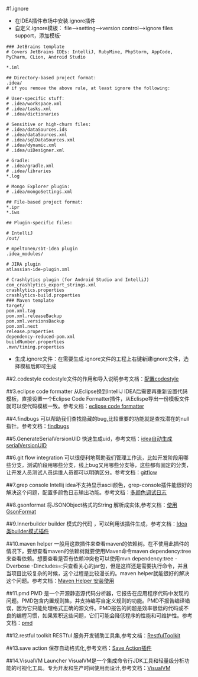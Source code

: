 #1.ignore
- 在IDEA插件市场中安装.ignore插件
- 自定义.ignore模板：
file-->setting-->version control-->ignore files support，添加模板·
```
### JetBrains template
# Covers JetBrains IDEs: IntelliJ, RubyMine, PhpStorm, AppCode, PyCharm, CLion, Android Studio
 
*.iml
 
## Directory-based project format:
.idea/
# if you remove the above rule, at least ignore the following:
 
# User-specific stuff:
# .idea/workspace.xml
# .idea/tasks.xml
# .idea/dictionaries
 
# Sensitive or high-churn files:
# .idea/dataSources.ids
# .idea/dataSources.xml
# .idea/sqlDataSources.xml
# .idea/dynamic.xml
# .idea/uiDesigner.xml
 
# Gradle:
# .idea/gradle.xml
# .idea/libraries
*.log
 
# Mongo Explorer plugin:
# .idea/mongoSettings.xml
 
## File-based project format:
*.ipr
*.iws
 
## Plugin-specific files:
 
# IntelliJ
/out/
 
# mpeltonen/sbt-idea plugin
.idea_modules/
 
# JIRA plugin
atlassian-ide-plugin.xml
 
# Crashlytics plugin (for Android Studio and IntelliJ)
com_crashlytics_export_strings.xml
crashlytics.properties
crashlytics-build.properties
### Maven template
target/
pom.xml.tag
pom.xml.releaseBackup
pom.xml.versionsBackup
pom.xml.next
release.properties
dependency-reduced-pom.xml
buildNumber.properties
.mvn/timing.properties
```
- 生成.ignore文件：在需要生成.ignore文件的工程上右键新建ignore文件，选择模板后即可生成

##2.codestyle
codestyle文件的作用和导入说明参考文档：[配置codestyle ](https://blog.csdn.net/qq_34579060/article/details/80100040)

##3.eclipse code formatter 
从Eclipse换到IntelliJ IDEA后需要再重新设置代码模板，直接设置一个Eclipse Code Formatter插件，从Eclispe导出一份模板文件就可以使代码模板一致。参考文档：[eclipse code formatter](https://blog.csdn.net/u013361445/article/details/51113429)

##4.findbugs
可以帮助我们查找隐藏的bug,比较重要的功能就是查找潜在的null指针。参考文档：[findbugs](https://blog.csdn.net/feibendexiaoma/article/details/72821781)

##5.GenerateSerialVersionUID
快速生成uid，参考文档：[idea自动生成serialVersionUID](https://blog.csdn.net/csdn565973850/article/details/88852454)

##6.git flow integration
可以很便利地帮助我们管理工作流，比如开发阶段用哪些分支，测试阶段用哪些分支，线上bug又用哪些分支等，这些都有固定的分类，让开发人员测试人员运维人员都可以明确区分。参考文档：[gitflow](https://blog.csdn.net/qq_33693776/article/details/103256869)

##7.grep console
Intellij idea不支持显示ascii颜色，grep-console插件能很好的解决这个问题，配置多颜色日志输出功能。参考文档：[多颜色调试日志](https://blog.csdn.net/ruglcc/article/details/73844044)

##8.gsonformat
将JSONObject格式的String 解析成实体,参考文档：[使用GsonFormat](https://www.cnblogs.com/maycpou/p/11568367.html)

##9.Innerbuilder
builder 模式的代码 ，可以利用该插件生成，参考文档：[Idea 类builder模式插件](https://blog.csdn.net/SoberChina/article/details/72953989)

##10.maven helper
一般用这款插件来查看maven的依赖树。在不使用此插件的情况下，要想查看maven的依赖树就要使用Maven命令maven dependency:tree来查看依赖。想要查看是否有依赖冲突也可以使用mvn dependency:tree -Dverbose -Dincludes=<groupId>:<artifactId>只查看关心的jar包，但是这样还是需要执行命令，并且当项目比较复杂的时候，这个过程是比较漫长的。maven helper就能很好的解决这个问题。参考文档：[Maven Helper 安装使用](https://blog.csdn.net/dhfzhishi/article/details/81952760)

##11.pmd
PMD 是一个开源静态源代码分析器，它报告在应用程序代码中发现的问题。PMD包含内置规则集，并支持编写自定义规则的功能。PMD不报告编译错误，因为它只能处理格式正确的源文件。PMD报告的问题是效率很低的代码或不良的编程习惯，如果累积这些问题，它们可能会降低程序的性能和可维护性。参考文档：[pmd](https://www.cnblogs.com/GuixinChan/p/11755145.html)

##12.restful toolkit
RESTful 服务开发辅助工具集,参考文档：[RestfulToolkit](https://blog.csdn.net/qq_22741461/article/details/81625079)

##13.save action
保存自动格式化,参考文档：[Save Action插件](https://www.pianshen.com/article/76111221803/)

##14.VisualVM Launcher
VisualVM是一个集成命令行JDK工具和轻量级分析功能的可视化工具。专为开发和生产时间使用而设计,参考文档：[VisualVM](http://www.mamicode.com/info-detail-2508033.html)
